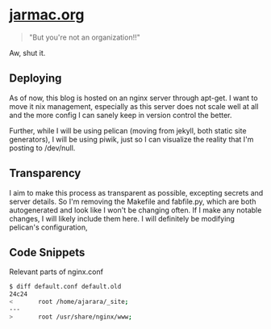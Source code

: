 # [jarmac.org](http://jarmac.org)
> "But you're not an organization!!"


Aw, shut it.



## Deploying
As of now, this blog is hosted on an nginx server through apt-get. I want to move it nix management, especially as this server does not scale well at all and the more config I can sanely keep in version control the better.

Further, while I will be using pelican (moving from jekyll, both static site generators), I  will be using piwik, just so I can visualize the reality that I'm posting to /dev/null.

## Transparency
I aim to make this process as transparent as possible, excepting secrets and server details. So I'm removing the Makefile and fabfile.py, which are both autogenerated and look like I won't be changing often. If I make any notable changes, I will likely include them here. I will definitely be modifying pelican's configuration, 

## Code Snippets
Relevant parts of nginx.conf
``` bash
$ diff default.conf default.old
24c24
<       root /home/ajarara/_site;
---
>       root /usr/share/nginx/www;
```
